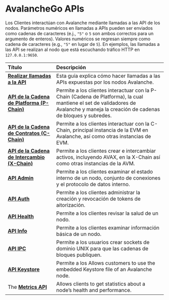# AvalancheGo APIs

Los Clientes interactúan con Avalanche mediante llamadas a las API de los nodos. Parámetros numéricos en llamadas a APIs pueden ser enviados como cadenas de caracteres \(e.j., `"5"` o `5` son ambos correctos para un argumento de enteros\). Valores numéricos se regresan siempre como cadena de caracteres \(e.g., `"5"` en lugar de `5`\). En ejemplos, las llamadas a las API se realizan al nodo que está escuchando tráfico HTTP en `127.0.0.1:9650`.

| Título | Descripción |
| :--- | :--- |
| [**Realizar llamadas a la API**](issuing-api-calls.md) | Esta guía explica cómo hacer llamadas a las APIs expuestas por los nodos Avalanche. |
| [**API de la Cadena de  Platforma \(P-Chain\)**](platform-chain-p-chain-api.md) | Permite a los clientes interactuar con la P-Chain \(Cadena de Platforma\), la cual mantiene el set de validadores de Avalanche y maneja la creación de cadenas de bloques y subredes. |
| [**API de la Cadena de Contratos \(C-Chain\)**](contract-chain-c-chain-api.md) | Permite a los clientes interactuar con la C-Chain, principal instancia de la EVM en Avalanche, así como otras instancias de EVM. |
| [**API de la Cadena de Intercambio \(X-Chain\)**](exchange-chain-x-chain-api.md) | Permite a los clientes crear e intercambiar activos, incluyendo AVAX, en la X-Chain así como otras instancias de la AVM. |
| [**API Admin**](admin-api.md) | Permite a los clientes examinar el estado interno de un nodo, conjunto de conexiones y el protocolo de datos interno. |
| [**API Auth**](auth-api.md) | Permite a los clientes administrar la creación y revocación de tokens de aitorización. |
| [**API Health**](health-api.md) | Permite a los clientes revisar la salud de un nodo. |
| [**API Info**](info-api.md) | Permite a los clientes examinar información básica de un nodo. |
| [**API IPC**](ipc-api.md) | Permite a los usuarios crear sockets de dominio UNIX para que las cadenas de bloques publiquen. |
| [**API Keystore**](keystore-api.md) | Permite a los Allows customers to use the embedded Keystore file of an Avalanche node. |
| The [**Metrics API**](metrics-api.md) | Allows clients to get statistics about a node’s health and performance. |

<!--stackedit_data:
eyJoaXN0b3J5IjpbMTI2NDQ5NDc3NiwtMTcxMjkzMTUwNSwyMj
MzNTQwMjIsMTYxNjAyNjA3OSwxNDAyMTI3MDc4XX0=
-->